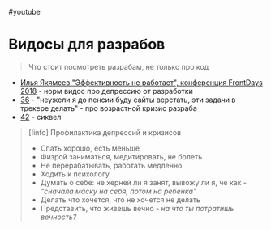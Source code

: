 #youtube 

# Видосы для разрабов

> Что стоит посмотреть разрабам, не только про код

- [Илья Якямсев "Эффективность не работает", конференция FrontDays 2018](https://youtu.be/K6oZuB8_dU8) - норм видос про депрессию от разработки
- [36](https://youtu.be/nIFClfBXuIQ) - "неужели я до пенсии буду сайты верстать, эти задачи в трекере делать" - про возрастной кризис разраба
- [42](https://www.youtube.com/watch?v=ytX7Dv3K7Go) - сиквел

> [!info] Профилактика депрессий и кризисов
> - Спать хорошо, есть меньше
> - Физрой заниматься, медитировать, не болеть
> - Не перерабатывать, работать медленно
> - Ходить к психологу
> - Думать о себе: не херней ли я занят, вывожу ли я, че как - *"сначала маску на себя, потом на ребенка"*
> - Делать что хочется, что не хочется не делать
> - Представить, что живешь вечно - *на что ты потратишь вечность?*

